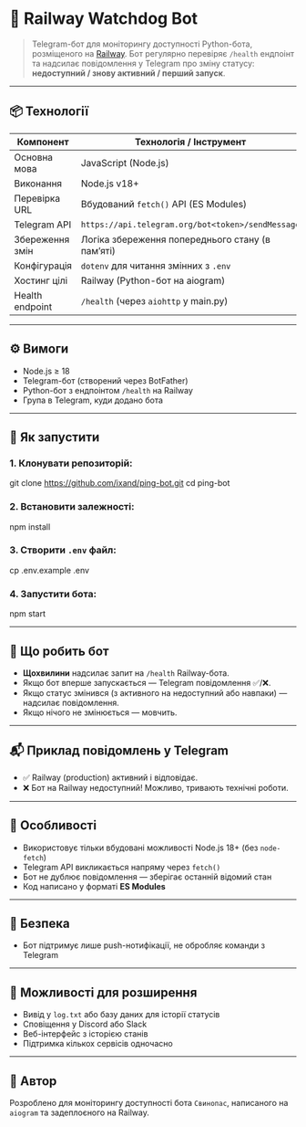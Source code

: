# 🐷 Railway Watchdog Bot

> Telegram-бот для моніторингу доступності Python-бота, розміщеного на [Railway](https://railway.app). Бот регулярно перевіряє `/health` ендпоінт та надсилає повідомлення у Telegram про зміну статусу: **недоступний / знову активний / перший запуск**.

---

## 📦 Технології

| Компонент           | Технологія / Інструмент                 |
|---------------------|-----------------------------------------|
| Основна мова        | JavaScript (Node.js)                    |
| Виконання           | Node.js v18+                            |
| Перевірка URL       | Вбудований `fetch()` API (ES Modules)   |
| Telegram API        | `https://api.telegram.org/bot<token>/sendMessage` |
| Збереження змін     | Логіка збереження попереднього стану (в памʼяті) |
| Конфігурація        | `dotenv` для читання змінних з `.env`   |
| Хостинг цілі        | Railway (Python-бот на aiogram)         |
| Health endpoint     | `/health` (через `aiohttp` у main.py)  |

---

## ⚙️ Вимоги

- Node.js ≥ 18
- Telegram-бот (створений через BotFather)
- Python-бот з ендпоінтом `/health` на Railway
- Група в Telegram, куди додано бота


---

## 🚀 Як запустити

### 1. Клонувати репозиторій:


git clone https://github.com/ixand/ping-bot.git
cd ping-bot


### 2. Встановити залежності:


npm install


### 3. Створити `.env` файл:


cp .env.example .env



### 4. Запустити бота:


npm start


---

## 🔄 Що робить бот

- **Щохвилини** надсилає запит на `/health` Railway-бота.
- Якщо бот вперше запускається — Telegram повідомлення ✅/❌.
- Якщо статус змінився (з активного на недоступний або навпаки) — надсилає повідомлення.
- Якщо нічого не змінюється — мовчить.

---

## 📬 Приклад повідомлень у Telegram

- ✅ Railway (production) активний і відповідає.
- ❌ Бот на Railway недоступний! Можливо, тривають технічні роботи.

---

## 🧠 Особливості

- Використовує тільки вбудовані можливості Node.js 18+ (без `node-fetch`)
- Telegram API викликається напряму через `fetch()`
- Бот не дублює повідомлення — зберігає останній відомий стан
- Код написано у форматі **ES Modules**

---

## 🔐 Безпека

- Бот підтримує лише push-нотифікації, не обробляє команди з Telegram

---

## 🧩 Можливості для розширення

- Вивід у `log.txt` або базу даних для історії статусів
- Сповіщення у Discord або Slack
- Веб-інтерфейс з історією станів
- Підтримка кількох сервісів одночасно

---

## 💬 Автор

Розроблено для моніторингу доступності бота `Свинопас`, написаного на `aiogram` та задеплоєного на Railway.
